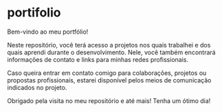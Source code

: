 # portifolio

Bem-vindo ao meu portfólio!

Neste repositório, você terá acesso a projetos nos quais trabalhei e dos quais aprendi durante o desenvolvimento. Nele, você também encontrará informações de contato e links para minhas redes profissionais.

Caso queira entrar em contato comigo para colaborações, projetos ou propostas profissionais, estarei disponível pelos meios de comunicação indicados no projeto.

Obrigado pela visita no meu repositório e até mais! Tenha um ótimo dia!
